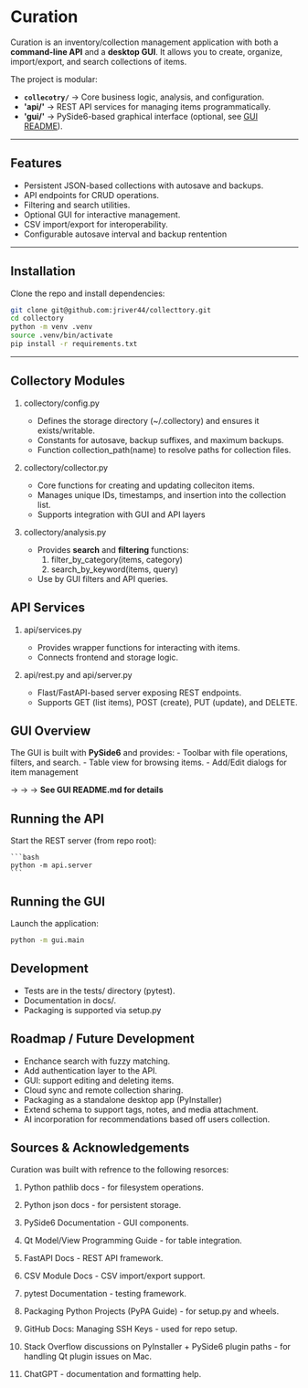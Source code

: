 # Curation

Curation is an inventory/collection management application with both a **command-line API** and a **desktop GUI**.
It allows you to create, organize, import/export, and search collections of items.

The project is modular:
- **`collecotry/`** -> Core business logic, analysis, and configuration.
- **'api/'** -> REST API services for managing items programmatically.
- **'gui/'** -> PySide6-based graphical interface (optional, see [GUI README](gui/README_GUI.md)).

---

## Features

- Persistent JSON-based collections with autosave and backups.
- API endpoints for CRUD operations.
- Filtering and search utilities.
- Optional GUI for interactive management.
- CSV import/export for interoperability.
- Configurable autosave interval and backup rentention

---

## Installation

Clone the repo and install dependencies:

```bash
git clone git@github.com:jriver44/collecttory.git
cd collectory
python -m venv .venv
source .venv/bin/activate
pip install -r requirements.txt
```

---

## Collectory Modules

1. collectory/config.py
    - Defines the storage directory (~/.collectory) and ensures it exists/writable.
    - Constants for autosave, backup suffixes, and maximum backups.
    - Function collection_path(name) to resolve paths for collection files.

2. collectory/collector.py
    - Core functions for creating and updating colleciton items.
    - Manages unique IDs, timestamps, and insertion into the collection list.
    - Supports integration with GUI and API layers

3. collectory/analysis.py
    - Provides **search** and **filtering** functions:
        1. filter_by_category(items, category)
        2. search_by_keyword(items, query)
    - Use by GUI filters and API queries.

## API Services

1. api/services.py
    - Provides wrapper functions for interacting with items.
    - Connects frontend and storage logic.

2. api/rest.py and api/server.py
    - Flast/FastAPI-based server exposing REST endpoints.
    - Supports GET (list items), POST (create), PUT (update), and DELETE.

## GUI Overview

The GUI is built with **PySide6** and provides:
    - Toolbar with file operations, filters, and search.
    - Table view for browsing items.
    - Add/Edit dialogs for item management

-> -> -> **See GUI README.md for details**

## Running the API

Start the REST server (from repo root):

    ```bash
    python -m api.server
    ```

## Running the GUI

Launch the application:

```bash
python -m gui.main
```

## Development

- Tests are in the tests/ directory (pytest).
- Documentation in docs/.
- Packaging is supported via setup.py

## Roadmap / Future Development

- Enchance search with fuzzy matching.
- Add authentication layer to the API.
- GUI: support editing and deleting items.
- Cloud sync and remote collection sharing.
- Packaging as a standalone desktop app (PyInstaller)
- Extend schema to support tags, notes, and media attachment.
- AI incorporation for recommendations based off users collection.

## Sources & Acknowledgements

Curation was built with refrence to the following resorces:

1. Python pathlib docs - for filesystem operations.

2. Python json docs - for persistent storage.

3. PySide6 Documentation - GUI components.

4. Qt Model/View Programming Guide - for table integration.

5. FastAPI Docs - REST API framework.

6. CSV Module Docs - CSV import/export support.

7. pytest Documentation - testing framework.

8. Packaging Python Projects (PyPA Guide) - for setup.py and wheels.

9. GitHub Docs: Managing SSH Keys - used for repo setup.

10. Stack Overflow discussions on PyInstaller + PySide6 plugin paths - for handling Qt plugin issues on Mac. 

11. ChatGPT - documentation and formatting help.
